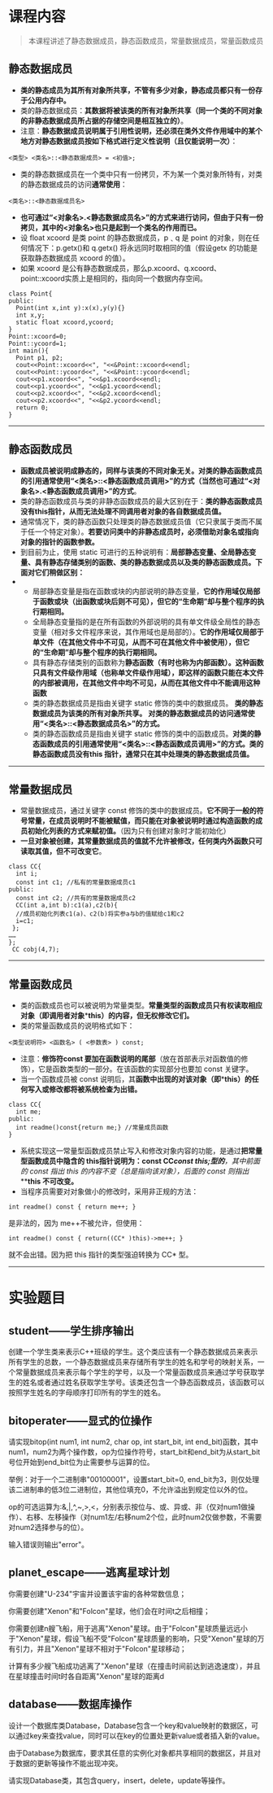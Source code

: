 # 课程内容
> 本课程讲述了静态数据成员，静态函数成员，常量数据成员，常量函数成员

## 静态数据成员
- **类的静态成员为其所有对象所共享，不管有多少对象，静态成员都只有一份存于公用内存中。**
- 类的静态数据成员：**其数据将被该类的所有对象所共享（同一个类的不同对象的非静态数据成员所占据的存储空间是相互独立的）**。
- 注意：**静态数据成员说明属于引用性说明，还必须在类外文件作用域中的某个地方对静态数据成员按如下格式进行定义性说明（且仅能说明一次）**：
```
<类型> <类名>::<静态数据成员> = <初值>;
```
- 类的静态数据成员在一个类中只有一份拷贝，不为某一个类对象所特有，对类的静态数据成员的访问**通常使用**：
```
<类名>::<静态数据成员名>
```
- **也可通过“<对象名>.<静态数据成员名>”的方式来进行访问，但由于只有一份拷贝，其中的<对象名>也只是起到一个类名的作用而已。**
- 设 float xcoord 是类 point 的静态数据成员，p﹑q 是 point 的对象，则在任何情况下：p.getx()和 q.getx() 将永远同时取相同的值（假设getx 的功能是获取静态数据成员 xcoord 的值）。
- 如果 xcoord 是公有静态数据成员，那么p.xcoord、q.xcoord、point::xcoord实质上是相同的，指向同一个数据内存空间。
```
class Point{
public:
  Point(int x,int y):x(x),y(y){}
  int x,y;
  static float xcoord,ycoord;
}
Point::xcoord=0;
Point::ycoord=1;
int main(){
  Point p1, p2;
  cout<<Point::xcoord<<", "<<&Point::xcoord<<endl;
  cout<<Point::ycoord<<", "<<&Point::ycoord<<endl;
  cout<<p1.xcoord<<", "<<&p1.xcoord<<endl;
  cout<<p1.ycoord<<", "<<&p1.ycoord<<endl;
  cout<<p2.xcoord<<", "<<&p2.xcoord<<endl;
  cout<<p2.xcoord<<", "<<&p2.ycoord<<endl;
  return 0;
}
```
---
## 静态函数成员
- **函数成员被说明成静态的，同样与该类的不同对象无关。对类的静态函数成员的引用通常使用“<类名>::<静态函数成员调用>”的方式（当然也可通过“<对象名>.<静态函数成员调用>”的方式**。
- 类的静态函数成员与类的非静态函数成员的最大区别在于：**类的静态函数成员没有this指针，从而无法处理不同调用者对象的各自数据成员值。**
- 通常情况下，类的静态函数只处理类的静态数据成员值（它只隶属于类而不属于任一个特定对象）。**若要访问类中的非静态成员时，必须借助对象名或指向对象的指针的函数参数。**
- 到目前为止，使用 static 可进行的五种说明有：**局部静态变量、全局静态变量、具有静态存储类别的函数、类的静态数据成员以及类的静态函数成员。下面对它们稍做区别：**
- - 局部静态变量是指在函数或块的内部说明的静态变量，**它的作用域仅局部于函数或块（出函数或块后则不可见），但它的“生命期”却与整个程序的执行期相同。**
  - 全局静态变量指的是在所有函数的外部说明的具有单文件级全局性的静态变量（相对多文件程序来说，其作用域也是局部的）。**它的作用域仅局部于单文件（在其他文件中不可见，从而不可在其他文件中被使用），但它的“生命期”却与整个程序的执行期相同。**
  - 具有静态存储类别的函数称为**静态函数（有时也称为内部函数）。这种函数只具有文件级作用域（也称单文件级作用域），即这样的函数只能在本文件的内部被调用，在其他文件中均不可见，从而在其他文件中不能调用这种函数**
  - 类的静态数据成员是指由关键字 static 修饰的类中的数据成员。 **类的静态数据成员为该类的所有对象所共享。 对类的静态数据成员的访问通常使用“<类名>::<静态数据成员名>”的方式。**
  - 类的静态函数成员是指由关键字 static 修饰的类中的函数成员。**对类的静态函数成员的引用通常使用“<类名>::<静态函数成员调用>”的方式。类的静态函数成员没有this 指针，通常只在其中处理类的静态数据成员值。**
---
## 常量数据成员
- 常量数据成员，通过关键字 const 修饰的类中的数据成员。**它不同于一般的符号常量，在成员说明时不能被赋值，而只能在对象被说明时通过构造函数的成员初始化列表的方式来赋初值。**（因为只有创建对象时才能初始化）
- **一旦对象被创建，其常量数据成员的值就不允许被修改，任何类内外函数只可读取其值，但不可改变它**。
```
class CC{
  int i;
  const int c1; //私有的常量数据成员c1
public:
  const int c2; //共有的常量数据成员c2
  CC(int a,int b):c1(a),c2(b){
  //成员初始化列表c1(a)、c2(b)将实参a与b的值赋给c1和c2
  i=c1;
 };
……
};
 CC cobj(4,7);
```
---
## 常量函数成员
- 类的函数成员也可以被说明为常量类型。**常量类型的函数成员只有权读取相应对象（即调用者对象*****this）的内容，但无权修改它们。**
- 类的常量函数成员的说明格式如下：
```
<类型说明符> <函数名> ( <参数表> ) const;
```
- 注意：**修饰符const 要加在函数说明的尾部**（放在首部表示对函数值的修饰），它是函数类型的一部分。在该函数的实现部分也要加 const 关键字。
- 当一个函数成员被 const 说明后，其**函数中出现的对该对象（即*****this）的任何写入或修改都将被系统检查为出错。**
```
class CC{
  int me;
public:
  int readme()const{return me;} //常量成员函数
}
```
- 系统实现这一常量型函数成员禁止写入和修改对象内容的功能，是通过**把常量型函数成员中隐含的 this指针说明为：const CC*****const this;型的**，其中**前面的 const 指出 this 的内容不变（总是指向该对象），后面的 const 则指出*****this 不可改变。**
- 当程序员需要对对象做小的修改时，采用非正规的方法：
```
int readme() const { return me++; }
```
是非法的，因为 me++不被允许，但使用：
```
int readme() const { return((CC* )this)->me++; }
```
就不会出错。因为把 this 指针的类型强迫转换为 CC* 型。

---
# 实验题目
## student——学生排序输出
创建一个学生类来表示C++班级的学生。这个类应该有一个静态数据成员来表示所有学生的总数，一个静态数据成员来存储所有学生的姓名和学号的映射关系，一个常量数据成员来表示每个学生的学号，以及一个常量函数成员来通过学号获取学生的姓名或者通过姓名获取学生学号。该类还包含一个静态函数成员，该函数可以按照学生姓名的字母顺序打印所有的学生的姓名。
## bitoperater——显式的位操作
请实现bitop(int num1, int num2, char op, int start_bit, int end_bit)函数，其中num1，num2为两个操作数，op为位操作符号，start_bit和end_bit为从start_bit号位开始到end_bit位为止需要参与运算的位。

举例：对于一个二进制串"00100001"，设置start_bit=0, end_bit为3，则仅处理该二进制串的低3位二进制位，其他位填充0，不允许溢出到规定位以外的位。

op的可选运算为:&,|,^,~,>,<，分别表示按位与、或、异或、非（仅对num1做操作）、右移、左移操作（对num1左/右移num2个位，此时num2仅做参数，不需要对num2选择参与的位）。

输入错误则输出"error"。
## planet_escape——逃离星球计划
你需要创建"U-234"宇宙并设置该宇宙的各种常数信息；

你需要创建"Xenon"和"Folcon"星球，他们会在时间t之后相撞；

你需要创建n艘飞船，用于逃离"Xenon"星球。由于"Folcon"星球质量远远小于"Xenon"星球，假设飞船不受"Folcon"星球质量的影响，只受"Xenon"星球的万有引力，并且"Xenon"星球不相对于"Folcon"星球移动；

计算有多少艘飞船成功逃离了"Xenon"星球（在撞击时间前达到逃逸速度），并且在星球撞击时间t时各自距离"Xenon"星球的距离d
## database——数据库操作
设计一个数据库类Database，Database包含一个key和value映射的数据区，可以通过key来查找value，同时可以在key的位置处更新value或者插入新的value。

由于Database为数据库，要求其任意的实例化对象都共享相同的数据区，并且对于数据的更新等操作不能出现冲突。

请实现Database类，其包含query，insert，delete，update等操作。

